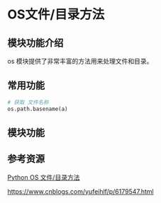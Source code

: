 # OS文件/目录方法

## 模块功能介绍

 
os 模块提供了非常丰富的方法用来处理文件和目录。

## 常用功能

```python
# 获取 文件名称
os.path.basename(a)
```



## 模块功能


## 参考资源


[Python OS 文件/目录方法](https://www.runoob.com/python/os-file-methods.html)

https://www.cnblogs.com/yufeihlf/p/6179547.html


